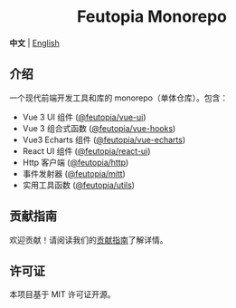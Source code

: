 <div align="center">
	<h1>Feutopia Monorepo</h1>
</div>

**中文** | [English](./README.md)

## 介绍

一个现代前端开发工具和库的 monorepo（单体仓库）。包含：

- Vue 3 UI 组件 ([@feutopia/vue-ui](https://github.com/feutopia/feutopia-monorepo/blob/main/packages/vue-ui/README.zh-CN.md))
- Vue 3 组合式函数 ([@feutopia/vue-hooks](https://github.com/feutopia/feutopia-monorepo/blob/main/packages/vue-hooks/README.zh-CN.md))
- Vue3 Echarts 组件 ([@feutopia/vue-echarts](https://github.com/feutopia/feutopia-monorepo/blob/main/packages/vue-echarts/README.zh-CN.md))
- React UI 组件 ([@feutopia/react-ui](https://github.com/feutopia/feutopia-monorepo/blob/main/packages/react-ui/README.zh-CN.md))
- Http 客户端 ([@feutopia/http](https://github.com/feutopia/feutopia-monorepo/blob/main/packages/http/README.zh-CN.md))
- 事件发射器 ([@feutopia/mitt](https://github.com/feutopia/feutopia-monorepo/blob/main/packages/mitt/README.zh-CN.md))
- 实用工具函数 ([@feutopia/utils](https://github.com/feutopia/feutopia-monorepo/blob/main/packages/utils/README.zh-CN.md))

## 贡献指南

欢迎贡献！请阅读我们的[贡献指南](./CONTRIBUTING-CN.md)了解详情。

## 许可证

本项目基于 MIT 许可证开源。
